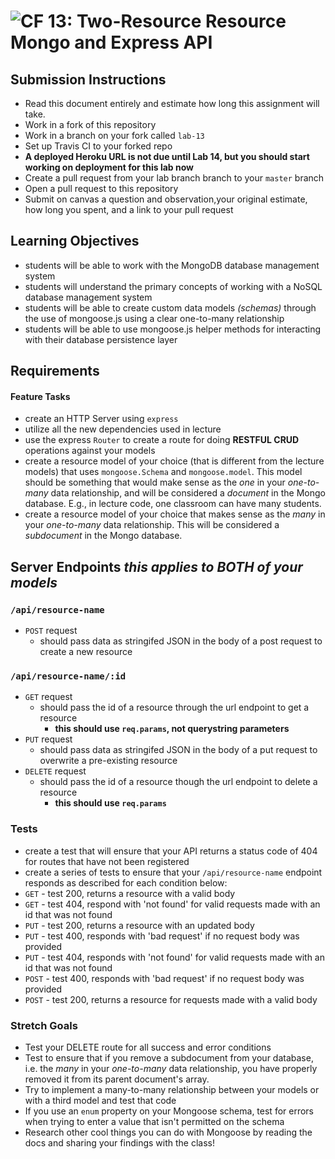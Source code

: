 ![CF](https://camo.githubusercontent.com/70edab54bba80edb7493cad3135e9606781cbb6b/687474703a2f2f692e696d6775722e636f6d2f377635415363382e706e67) 13: Two-Resource Resource Mongo and Express API
===

## Submission Instructions
* Read this document entirely and estimate how long this assignment will take.
* Work in a fork of this repository
* Work in a branch on your fork called `lab-13`
* Set up Travis CI to your forked repo
* **A deployed Heroku URL is not due until Lab 14, but you should start working on deployment for this lab now** 
* Create a pull request from your lab branch branch to your `master` branch
* Open a pull request to this repository
* Submit on canvas a question and observation,your original estimate, how long you spent, and a link to your pull request


## Learning Objectives  
* students will be able to work with the MongoDB database management system
* students will understand the primary concepts of working with a NoSQL database management system
* students will be able to create custom data models *(schemas)* through the use of mongoose.js using a clear one-to-many relationship
* students will be able to use mongoose.js helper methods for interacting with their database persistence layer

## Requirements

#### Feature Tasks
* create an HTTP Server using `express`
* utilize all the new dependencies used in lecture
* use the express `Router` to create a route for doing **RESTFUL CRUD** operations against your models
* create a resource model of your choice (that is different from the lecture models) that uses `mongoose.Schema` and `mongoose.model`. This model should be something that would make sense as the *one* in your *one-to-many* data relationship, and will be considered a  *document* in the Mongo database. E.g., in lecture code, one classroom can have many students. 
* create a resource model of your choice that makes sense as the *many* in your *one-to-many* data relationship. This will be considered a *subdocument* in the Mongo database.  

## Server Endpoints *this applies to BOTH of your models*
### `/api/resource-name`
* `POST` request
  * should pass data as stringifed JSON in the body of a post request to create a new resource

### `/api/resource-name/:id`
* `GET` request
  * should pass the id of a resource through the url endpoint to get a resource
    * **this should use `req.params`, not querystring parameters**
* `PUT` request
  * should pass data as stringifed JSON in the body of a put request to overwrite a pre-existing resource
* `DELETE` request
  * should pass the id of a resource though the url endpoint to delete a resource
    * **this should use `req.params`**

### Tests
* create a test that will ensure that your API returns a status code of 404 for routes that have not been registered
* create a series of tests to ensure that your `/api/resource-name` endpoint responds as described for each condition below:
 * `GET` - test 200, returns a resource with a valid body
 * `GET` - test 404, respond with 'not found' for valid requests made with an id that was not found
 * `PUT` - test 200, returns a resource with an updated body
 * `PUT` - test 400, responds with 'bad request' if no request body was provided
 * `PUT` - test 404, responds with 'not found' for valid requests made with an id that was not found
 * `POST` - test 400, responds with 'bad request' if no request body was provided
 * `POST` - test 200, returns a resource for requests made with a valid body
 
 ### Stretch Goals
 * Test your DELETE route for all success and error conditions
 * Test to ensure that if you remove a subdocument from your database, i.e. the *many* in your *one-to-many* data relationship, you have properly removed it from its parent document's array.
 * Try to implement a many-to-many relationship between your models or with a third model and test that code
 * If you use an `enum` property on your Mongoose schema, test for errors when trying to enter a value that isn't permitted on the schema
 * Research other cool things you can do with Mongoose by reading the docs and sharing your findings with the class!

